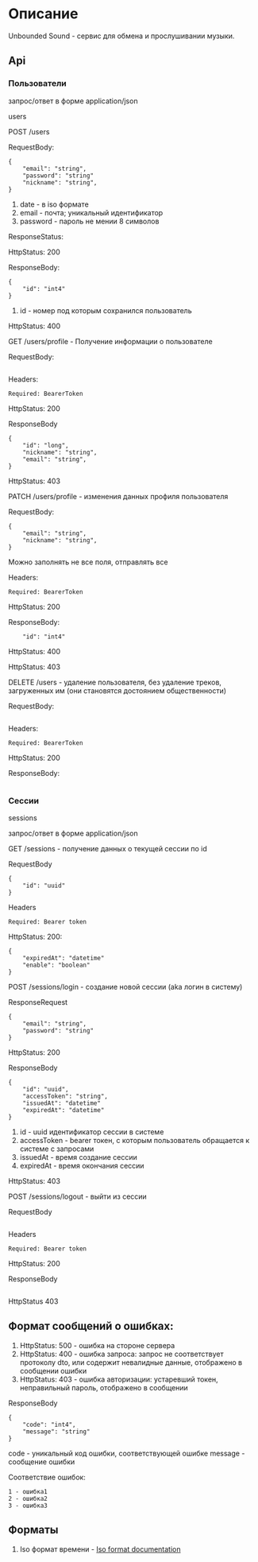 # Описание

Unbounded Sound - сервис для обмена и прослушивании музыки.

## Api

### Пользователи

запрос/ответ в форме application/json 

users

POST /users

RequestBody:
```
{
    "email": "string",
    "password": "string"
    "nickname": "string",
}
```
1. date - в iso формате
2. email - почта; уникальный идентификатор
3. password - пароль не мении 8 символов

ResponseStatus:

HttpStatus: 200

ResponseBody:
```
{
    "id": "int4"
}
```

1. id - номер под которым сохранился пользователь

HttpStatus: 400

GET /users/profile - Получение информации о пользователе

RequestBody: 
```
```

Headers: 
```
Required: BearerToken
```

HttpStatus: 200

ResponseBody
```
{
    "id": "long",
    "nickname": "string",
    "email": "string",
}
```

HttpStatus: 403

PATCH /users/profile - изменения данных профиля пользователя

RequestBody:
```
{
    "email": "string",
    "nickname": "string",
}
```
Можно заполнять не все поля, отправлять все

Headers:
```
Required: BearerToken
```

HttpStatus: 200

ResponseBody:
```
    "id": "int4"
```

HttpStatus: 400

HttpStatus: 403

DELETE /users - удаление пользователя, без удаление треков, загруженных им (они становятся достоянием общественности)

RequestBody:
```
```

Headers:
```
Required: BearerToken
```

HttpStatus: 200

ResponseBody:
```
```

### Сессии

sessions

запрос/ответ в форме application/json 

GET /sessions - получение данных о текущей сессии по id

RequestBody
```
{
    "id": "uuid"
}
```

Headers
```
Required: Bearer token
```

HttpStatus: 200:
```
{
    "expiredAt": "datetime"
    "enable": "boolean"
}
```

POST /sessions/login - создание новой сессии (aka логин в систему)

ResponseRequest
```
{
    "email": "string",
    "password": "string"
}
```

HttpStatus: 200

ResponseBody
```
{
    "id": "uuid",
    "accessToken": "string",
    "issuedAt": "datetime"
    "expiredAt": "datetime"
}
```

1. id - uuid идентификатор сессии в системе
2. accessToken - bearer токен, с которым пользователь обращается к системе с запросами
3. issuedAt - время создание сессии
4. expiredAt - время окончания сессии

HttpStatus: 403

POST /sessions/logout - выйти из сессии

RequestBody
```
```

Headers
```
Required: Bearer token
```

HttpStatus: 200

ResponseBody
```
```

HttpStatus 403

## Формат сообщений о ошибках:

1. HttpStatus: 500 - ошибка на стороне сервера
2. HttpStatus: 400 - ошибка запроса: запрос не соответствует протоколу dto, или содержит невалидные данные, отображено в сообщении ошибки  
3. HttpStatus: 403 - ошибка авторизации: устаревший токен, неправильный пароль, отображено в сообщении

ResponseBody
```
{
    "code": "int4",
    "message": "string"
}
```
code - уникальный код ошибки, соответствующей ошибке
message - сообщение ошибки

Соответствие ошибок:
```
1 - ошибка1
2 - ошибка2
3 - ошибка3
```

## Форматы

1. Iso формат времени - [Iso format documentation](https://docs.spring.io/spring-framework/docs/current/javadoc-api/org/springframework/format/annotation/DateTimeFormat.ISO.html)
